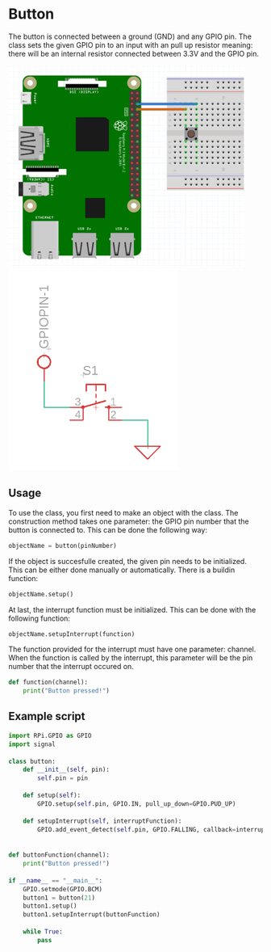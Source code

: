 # Button 

The button is connected between a ground (GND) and any GPIO pin. The class sets the given GPIO pin to an input with an pull up resistor meaning: there will be an internal resistor connected between 3.3V and the GPIO pin.

<img src="buttonBreadboard.png" alt="breadboard" height="400"/> <img src="buttonSchematic.png" alt="schematic" height="400"/>

## Usage

To use the class, you first need to make an object with the class. The construction method takes one parameter: the GPIO pin number that the button is connected to.
This can be done  the following way:

```python
objectName = button(pinNumber)
```

If the object is succesfulle created, the given pin needs to be initialized. This can be either done manually or automatically. There is a buildin function:

```python
objectName.setup()
```

At last, the interrupt function must be initialized. This can be done with the following function:

```python
objectName.setupInterrupt(function)
```

The function provided for the interrupt must have one parameter: channel. When the function is called by the interrupt, this parameter will be the pin number that the interrupt occured on.

```python
def function(channel):
    print("Button pressed!")
```

## Example script

```python
import RPi.GPIO as GPIO
import signal

class button:
    def __init__(self, pin):
        self.pin = pin

    def setup(self):
        GPIO.setup(self.pin, GPIO.IN, pull_up_down=GPIO.PUD_UP)

    def setupInterrupt(self, interruptFunction):
        GPIO.add_event_detect(self.pin, GPIO.FALLING, callback=interruptFunction, bouncetime=30)


def buttonFunction(channel):
    print("Button pressed!")

if __name__ == "__main__":
    GPIO.setmode(GPIO.BCM)
    button1 = button(21)
    button1.setup()
    button1.setupInterrupt(buttonFunction)

    while True:
        pass
```
